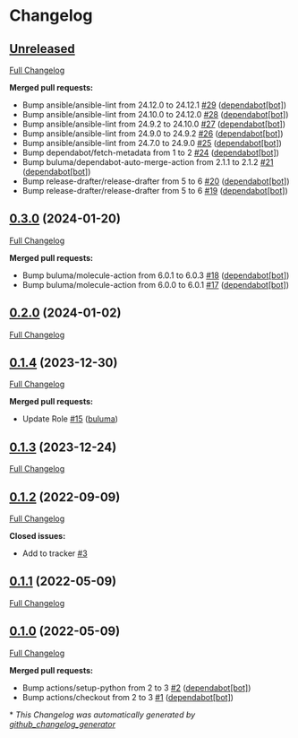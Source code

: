# Changelog

## [Unreleased](https://github.com/buluma/ansible-role-dnsmasq/tree/HEAD)

[Full Changelog](https://github.com/buluma/ansible-role-dnsmasq/compare/0.3.0...HEAD)

**Merged pull requests:**

- Bump ansible/ansible-lint from 24.12.0 to 24.12.1 [\#29](https://github.com/buluma/ansible-role-dnsmasq/pull/29) ([dependabot[bot]](https://github.com/apps/dependabot))
- Bump ansible/ansible-lint from 24.10.0 to 24.12.0 [\#28](https://github.com/buluma/ansible-role-dnsmasq/pull/28) ([dependabot[bot]](https://github.com/apps/dependabot))
- Bump ansible/ansible-lint from 24.9.2 to 24.10.0 [\#27](https://github.com/buluma/ansible-role-dnsmasq/pull/27) ([dependabot[bot]](https://github.com/apps/dependabot))
- Bump ansible/ansible-lint from 24.9.0 to 24.9.2 [\#26](https://github.com/buluma/ansible-role-dnsmasq/pull/26) ([dependabot[bot]](https://github.com/apps/dependabot))
- Bump ansible/ansible-lint from 24.7.0 to 24.9.0 [\#25](https://github.com/buluma/ansible-role-dnsmasq/pull/25) ([dependabot[bot]](https://github.com/apps/dependabot))
- Bump dependabot/fetch-metadata from 1 to 2 [\#24](https://github.com/buluma/ansible-role-dnsmasq/pull/24) ([dependabot[bot]](https://github.com/apps/dependabot))
- Bump buluma/dependabot-auto-merge-action from 2.1.1 to 2.1.2 [\#21](https://github.com/buluma/ansible-role-dnsmasq/pull/21) ([dependabot[bot]](https://github.com/apps/dependabot))
- Bump release-drafter/release-drafter from 5 to 6 [\#20](https://github.com/buluma/ansible-role-dnsmasq/pull/20) ([dependabot[bot]](https://github.com/apps/dependabot))
- Bump release-drafter/release-drafter from 5 to 6 [\#19](https://github.com/buluma/ansible-role-dnsmasq/pull/19) ([dependabot[bot]](https://github.com/apps/dependabot))

## [0.3.0](https://github.com/buluma/ansible-role-dnsmasq/tree/0.3.0) (2024-01-20)

[Full Changelog](https://github.com/buluma/ansible-role-dnsmasq/compare/0.2.0...0.3.0)

**Merged pull requests:**

- Bump buluma/molecule-action from 6.0.1 to 6.0.3 [\#18](https://github.com/buluma/ansible-role-dnsmasq/pull/18) ([dependabot[bot]](https://github.com/apps/dependabot))
- Bump buluma/molecule-action from 6.0.0 to 6.0.1 [\#17](https://github.com/buluma/ansible-role-dnsmasq/pull/17) ([dependabot[bot]](https://github.com/apps/dependabot))

## [0.2.0](https://github.com/buluma/ansible-role-dnsmasq/tree/0.2.0) (2024-01-02)

[Full Changelog](https://github.com/buluma/ansible-role-dnsmasq/compare/0.1.4...0.2.0)

## [0.1.4](https://github.com/buluma/ansible-role-dnsmasq/tree/0.1.4) (2023-12-30)

[Full Changelog](https://github.com/buluma/ansible-role-dnsmasq/compare/0.1.3...0.1.4)

**Merged pull requests:**

- Update Role [\#15](https://github.com/buluma/ansible-role-dnsmasq/pull/15) ([buluma](https://github.com/buluma))

## [0.1.3](https://github.com/buluma/ansible-role-dnsmasq/tree/0.1.3) (2023-12-24)

[Full Changelog](https://github.com/buluma/ansible-role-dnsmasq/compare/0.1.2...0.1.3)

## [0.1.2](https://github.com/buluma/ansible-role-dnsmasq/tree/0.1.2) (2022-09-09)

[Full Changelog](https://github.com/buluma/ansible-role-dnsmasq/compare/0.1.1...0.1.2)

**Closed issues:**

- Add to tracker [\#3](https://github.com/buluma/ansible-role-dnsmasq/issues/3)

## [0.1.1](https://github.com/buluma/ansible-role-dnsmasq/tree/0.1.1) (2022-05-09)

[Full Changelog](https://github.com/buluma/ansible-role-dnsmasq/compare/0.1.0...0.1.1)

## [0.1.0](https://github.com/buluma/ansible-role-dnsmasq/tree/0.1.0) (2022-05-09)

[Full Changelog](https://github.com/buluma/ansible-role-dnsmasq/compare/009db914ced1cd1172f8f174de875d04cf6c077c...0.1.0)

**Merged pull requests:**

- Bump actions/setup-python from 2 to 3 [\#2](https://github.com/buluma/ansible-role-dnsmasq/pull/2) ([dependabot[bot]](https://github.com/apps/dependabot))
- Bump actions/checkout from 2 to 3 [\#1](https://github.com/buluma/ansible-role-dnsmasq/pull/1) ([dependabot[bot]](https://github.com/apps/dependabot))



\* *This Changelog was automatically generated by [github_changelog_generator](https://github.com/github-changelog-generator/github-changelog-generator)*
